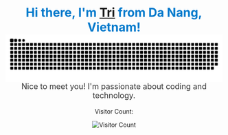 <!-- Header -->
<h1 align="center" style="color: #007acc; font-size: 28px;">Hi there, I'm <a href="https://github.com/tranductri2003">Tri</a> from Da Nang, Vietnam! <img src="https://raw.githubusercontent.com/tranductri2003/tranductri2003/output/github-contribution-grid-snake.svg" alt="Snake animation" align="right"></h1>

<!-- Introduction -->
<p align="center" style="font-size: 18px; color: #333;">Nice to meet you! I'm passionate about coding and technology.</p>

<!-- Visitor Count -->
<p align="center">Visitor Count:</p>
<p align="center"><img src="https://profile-counter.glitch.me/tranductri2003/count.svg" alt="Visitor Count"></p>
